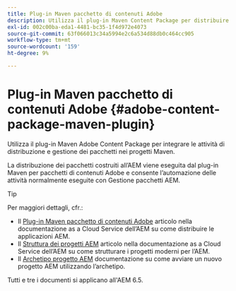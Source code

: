 ```yaml
---
title: Plug-in Maven pacchetto di contenuti Adobe
description: Utilizza il plug-in Maven Content Package per distribuire le applicazioni AEM
exl-id: 002c00ba-eda1-4481-bc35-1f4d972e4073
source-git-commit: 63f066013c34a5994e2c6a534d88db0c464cc905
workflow-type: tm+mt
source-wordcount: '159'
ht-degree: 9%

---
```


# Plug-in Maven pacchetto di contenuti Adobe {#adobe-content-package-maven-plugin}

Utilizza il plug-in Maven Adobe Content Package per integrare le attività di distribuzione e gestione dei pacchetti nei progetti Maven.

La distribuzione dei pacchetti costruiti all’AEM viene eseguita dal plug-in Maven per pacchetti di contenuti Adobe e consente l’automazione delle attività normalmente eseguite con Gestione pacchetti AEM.

>[!TIP]
>
>Per maggiori dettagli, cfr.:
>
>* Il [Plug-in Maven pacchetto di contenuti Adobe](https://experienceleague.adobe.com/docs/experience-manager-cloud-service/implementing/developer-tools/maven-plugin.html?lang=en#developer-tools) articolo nella documentazione as a Cloud Service dell’AEM su come distribuire le applicazioni AEM.
>* Il [Struttura dei progetti AEM](https://experienceleague.adobe.com/docs/experience-manager-cloud-service/implementing/developing/aem-project-content-package-structure.html?lang=it) articolo nella documentazione as a Cloud Service dell’AEM su come strutturare i progetti moderni per l’AEM.
>* Il [Archetipo progetto AEM](https://experienceleague.adobe.com/docs/experience-manager-core-components/using/developing/archetype/overview.html?lang=it) documentazione su come avviare un nuovo progetto AEM utilizzando l’archetipo.
>
>Tutti e tre i documenti si applicano all&#39;AEM 6.5.
